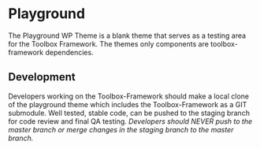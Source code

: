 # Playground

The Playground WP Theme is a blank theme that serves as a testing area for the Toolbox Framework. The themes only components are toolbox-framework dependencies.

## Development

Developers working on the Toolbox-Framework should make a local clone of the playground theme which includes the Toolbox-Framework as a GIT submodule. Well tested, stable code, can be pushed to the staging branch for code review and final QA testing. *Developers should NEVER push to the master branch or merge changes in the staging branch to the master branch.*